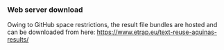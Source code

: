 ### Web server download
Owing to GitHub space restrictions, the result file bundles are hosted and can be downloaded from here: https://www.etrap.eu/text-reuse-aquinas-results/

